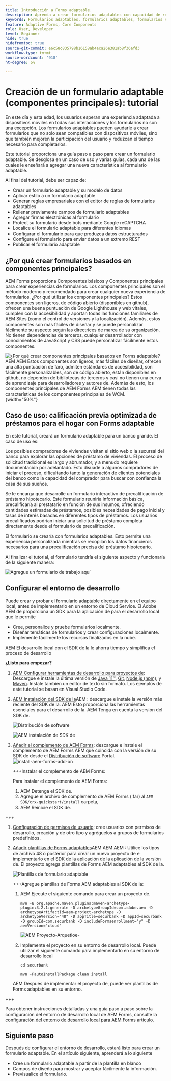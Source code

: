 ```yaml
---
title: Introducción a Forms adaptable.
description: Aprenda a crear formularios adaptables con capacidad de respuesta móvil con nuestro tutorial paso a paso. Estos formularios se adaptan perfectamente a todos los dispositivos, lo que garantiza una experiencia sin problemas.
keywords: Formularios adaptables, formularios adaptables, formularios HTML5
feature: Adaptive Forms, Core Components
role: User, Developer
level: Beginner
hide: true
hidefromtoc: true
source-git-commit: e6c58c835798b16158ab4aca26e381ab8f36afd3
workflow-type: tm+mt
source-wordcount: '918'
ht-degree: 6%

---
```



# Creación de un formulario adaptable (componentes principales): tutorial

En este día y esta edad, los usuarios esperan una experiencia adaptada a dispositivos móviles en todas sus interacciones y los formularios no son una excepción. Los formularios adaptables pueden ayudarle a crear formularios que no solo sean compatibles con dispositivos móviles, sino que también mejoren la participación del usuario y reduzcan el tiempo necesario para completarlos.

Este tutorial proporciona una guía paso a paso para crear un formulario adaptable. Se desglosa en un caso de uso y varias guías, cada una de las cuales le enseñará a agregar una nueva característica al formulario adaptable.

Al final del tutorial, debe ser capaz de:

* Crear un formulario adaptable y su modelo de datos
* Aplicar estilo a un formulario adaptable
* Generar reglas empresariales con el editor de reglas de formularios adaptables
* Rellenar previamente campos de formulario adaptables
* Agregar firmas electrónicas al formulario
* Protect su formulario desde bots mediante Google reCAPTCHA
* Localice el formulario adaptable para diferentes idiomas
* Configurar el formulario para que produzca datos estructurados
* Configure el formulario para enviar datos a un extremo REST
* Publicar el formulario adaptable


## ¿Por qué crear formularios basados en componentes principales?

AEM Forms proporciona Componentes básicos y Componentes principales para crear experiencias de formularios. Los componentes principales son el método moderno y recomendado para crear cualquier nueva experiencia de formularios. ¿Por qué utilizar los componentes principales? Estos componentes son ligeros, de código abierto (disponibles en github), ofrecen una buena puntuación de Google Lighthouse y web vitales, cumplen con la accesibilidad y aportan todas las funciones familiares de AEM Sites (como el control de versiones y la localización). Además, estos componentes son más fáciles de diseñar y se puede personalizar fácilmente su aspecto según las directrices de marca de su organización. No tienen dependencias de terceros, cualquier desarrollador con conocimientos de JavaScript y CSS puede personalizar fácilmente estos componentes.

![¿Por qué crear componentes principales basados en Forms adaptable? AEM AEM Estos componentes son ligeros, más fáciles de diseñar, ofrecen una alta puntuación de faro, admiten estándares de accesibilidad, son fácilmente personalizables, son de código abierto, están disponibles en github, no dependen de bibliotecas de terceros y casi no tienen una curva de aprendizaje para desarrolladores y autores de. Además de esto, los componentes principales de AEM Forms AEM tienen todas las características de los componentes principales de WCM.](/help/forms/assets/cc-core-components-benefits.png){width="50%"}

## Caso de uso: calificación previa optimizada de préstamos para el hogar con Forms adaptable

En este tutorial, creará un formulario adaptable para un banco grande. El caso de uso es:

Los posibles compradores de viviendas visitan el sitio web o la sucursal del banco para explorar las opciones de préstamo de viviendas. El proceso de solicitud tradicional es largo y abrumador, y a menudo requiere documentación por adelantado. Esto disuade a algunos compradores de iniciar el proceso, dificultando tanto la generación de clientes potenciales del banco como la capacidad del comprador para buscar con confianza la casa de sus sueños.

Se le encarga que desarrolle un formulario interactivo de precalificación de préstamo hipotecario. Este formulario reuniría información básica, precalificaría al prestatario en función de sus insumos, ofreciendo cantidades estimadas de préstamos, posibles necesidades de pago inicial y tasas de interés basadas en diferentes tipos de préstamos. Los usuarios precalificados podrían iniciar una solicitud de préstamo completa directamente desde el formulario de precalificación.

El formulario se crearía con formularios adaptables. Esto permite una experiencia personalizada mientras se recopilan los datos financieros necesarios para una precalificación precisa del préstamo hipotecario.

Al finalizar el tutorial, el formulario tendría el siguiente aspecto y funcionaría de la siguiente manera:

![Agregue un formulario de trabajo aquí](/help/forms/assets/cc-tutorial-final-form.png)

## Configurar el entorno de desarrollo

Puede crear y probar el formulario adaptable directamente en el equipo local, antes de implementarlo en un entorno de Cloud Service. El Adobe AEM de proporciona un SDK para la aplicación de para el desarrollo local que le permite

* Cree, personalice y pruebe formularios localmente.
* Diseñar temáticas de formularios y crear configuraciones localmente.
* Implemente fácilmente los recursos finalizados en la nube.

AEM El desarrollo local con el SDK de la le ahorra tiempo y simplifica el proceso de desarrollo


**¿Listo para empezar?**

1. [AEM Configurar herramientas de desarrollo para proyectos de](/help/forms/setup-local-development-environment.md#set-up-development-tools-for-aem-projects): Descargue e instale la última versión de [Java 11™](https://experienceleague.adobe.com/docs/experience-manager-learn/cloud-service/local-development-environment-set-up/development-tools.html?lang=es#local-development-environment-set-up), [Git](https://experienceleague.adobe.com/docs/experience-manager-learn/cloud-service/local-development-environment-set-up/development-tools.html?lang=es#install-git), [Node.js (npm)](https://experienceleague.adobe.com/docs/experience-manager-learn/cloud-service/local-development-environment-set-up/development-tools.html?lang=es#node-js), y [Maven](https://experienceleague.adobe.com/docs/experience-manager-learn/cloud-service/local-development-environment-set-up/development-tools.html?lang=es#install-maven). Instale también un editor de texto sin formato. Los ejemplos de este tutorial se basan en Visual Studio Code.

1. [AEM Instalación del SDK de la](/help/forms/setup-local-development-environment.md#set-up-local-experience-manager-environment-for-development)AEM : descargue e instale la versión más reciente del SDK de la. AEM Esto proporciona las herramientas esenciales para el desarrollo de la. AEM Tenga en cuenta la versión del SDK de.

   ![Distribución de software](/help/forms/assets/software-distribution.png)

   ![AEM instalación de SDK de](/help/forms/assets/start-aem-sdk.png)

1. [Añadir el complemento de AEM Forms](/help/forms/setup-local-development-environment.md#add-forms-archive-to-local-author-and-publish-instances-and-configure-forms-specific-users): descargue e instale el complemento de AEM Forms AEM que coincida con la versión de su SDK de desde el [Distribución de software](https://experience.adobe.com/#/downloads) Portal.
   ![install-aem-forms-add-on](/help/forms/assets/install-aem-forms-add-on.png)

   +++Instalar el complemento de AEM Forms:

   Para instalar el complemento de AEM Forms:

   1. AEM Detenga el SDK de.
   1. Agregue el archivo de complemento de AEM Forms (.far) al `AEM SDK/crx-quickstart/install` carpeta,
   1. AEM Reinicie el SDK de.

+++

1. [Configuración de permisos de usuario](/help/forms/setup-local-development-environment.md#configure-users-and-permissions): cree usuarios con permisos de desarrollo, creación y de otro tipo y agréguelos a grupos de formularios predefinidos.


1. [Añadir plantillas de Forms adaptables](/help/forms/setup-local-development-environment.md#set-up-a-development-project-for-forms-based-on-experience-manager-archetype)AEM AEM AEM : Utilice los tipos de archivo 48 o posterior para crear un nuevo proyecto de e implementarlo en el SDK de la aplicación de la aplicación de la versión de. El proyecto agrega plantillas de Forms AEM adaptables al SDK de la.

   ![Plantillas de formulario adaptable](/help/forms/assets/adaptive-forms-templates.png)

   +++Agregue plantillas de Forms AEM adaptables al SDK de la:

   1. AEM Ejecute el siguiente comando para crear un proyecto de.

      ```
      mvn -B org.apache.maven.plugins:maven-archetype-plugin:3.2.1:generate -D archetypeGroupId=com.adobe.aem -D archetypeArtifactId=aem-project-archetype -D archetypeVersion="48" -D appTitle=securbank -D appId=securbank -D groupId=com.securbank -D includeFormsenrollment="y" -D aemVersion="cloud"
      ```

      ![AEM Proyecto-Arquetioe-](/help/forms/assets/aem-archetype-project.png)

   1. Implemente el proyecto en su entorno de desarrollo local. Puede utilizar el siguiente comando para implementarlo en su entorno de desarrollo local

      ```
      cd securbank
      
      mvn -PautoInstallPackage clean install
      ```

   AEM Después de implementar el proyecto de, puede ver plantillas de Forms adaptables en su entorno.

+++


Para obtener instrucciones detalladas y una guía paso a paso sobre la configuración del entorno de desarrollo local de AEM Forms, consulte la [configuración del entorno de desarrollo local para AEM Forms](/help/forms/setup-local-development-environment.md) artículo.



## Siguiente paso

Después de configurar el entorno de desarrollo, estará listo para crear un formulario adaptable. En el artículo siguiente, aprenderá a lo siguiente

* Cree un formulario adaptable a partir de la plantilla en blanco
* Campos de diseño para mostrar y aceptar fácilmente la información.
* Previsualice el formulario.

<!-- 

### Step 2: Create Form Data Model

A form data model lets you connect an adaptive form to disparate data sources. For example, AEM user profile, RESTful web services, SOAP-based web services, OData services, and relational databases. You can use the form data model with an adaptive form to retrieve, update, delete, and add data to connected data sources.

Goals of article:

* Create the form data model using Rest endpoint.
* Add data model objects so you can form the data model.
* Configure read and write services for the form data model.
* Test form data model and configured services with test data.

### Step 4: Apply rules to adaptive form fields

AEM Forms provide an editor to write rules on adaptive form objects. These rules define actions to trigger on form objects based on preset conditions, user inputs, and user actions on the form. It helps ensure accuracy and speeds up the form-filling experience.

Goals:

* Create and apply rules to adaptive form fields.
* Use rules to trigger form data model services to update the data to database.

### Step 5: Style your adaptive form

Adaptive forms provide OOTB themes and allows you to customize an existing theme to make a brand specific theme. 


A theme contains styling details for components and panels, and you can reuse a theme in different forms. Styles include properties such as background colors, state colors, transparency, alignment, and size. When you apply the theme to your form, the specified style reflects on corresponding components of your form.

Goals:

* Apply an out of the box theme to an adaptive form.
* Create your brand specific theme.


### Step 6: Publish your adaptive form

You can publish adaptive forms as a stand-alone form (single page application), include in AEM Sites page, or include in a non-AEM Sites page.

Goals:

* Publish the adaptive form as an AEM Page.
* Embed the adaptive form in an AEM Sites Page.
* Embed the adaptive form in an external webpage (a non-AEM webpage hosted outside AEM).

-->